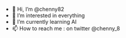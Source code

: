 - 👋 Hi, I’m @chenny82
- 👀 I’m interested in everything
- 🌱 I’m currently learning AI
- 📫 How to reach me : on twitter @chenny_8
